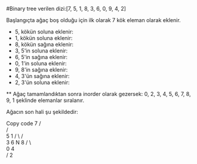 
#Binary tree
    verilen dizi:[7, 5, 1, 8, 3, 6, 0, 9, 4, 2]

Başlangıçta ağaç boş olduğu için ilk olarak 7 kök eleman olarak eklenir.
* 5, kökün soluna eklenir:
* 1, kökün soluna eklenir:
* 8, kökün sağına eklenir:
* 3, 5'in soluna eklenir:
* 6, 5'in sağına eklenir:
* 0, 1'in soluna eklenir:
* 9, 8'in sağına eklenir:
* 4, 3'ün sağına eklenir:
* 2, 3'ün soluna eklenir:

** Ağaç tamamlandıktan sonra inorder olarak gezersek: 0, 2, 3, 4, 5, 6, 7, 8, 9, 1 şeklinde elemanlar sıralanır.

Ağacın son hali şu şekildedir:

Copy code
              7
            /   \
           /     \
          5       1
         / \     / \
        3   6   N   8
       / \     
      0   4   
     /
    2